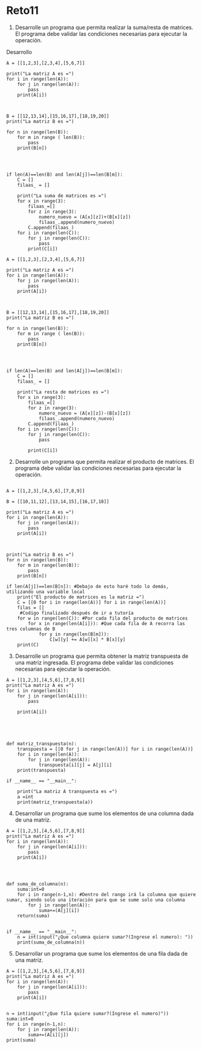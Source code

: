 # Reto11

1. Desarrolle un programa que permita realizar la suma/resta de matrices. El programa debe validar las condiciones necesarias para ejecutar la operación.

Desarrollo
```
A = [[1,2,3],[2,3,4],[5,6,7]]

print("La matriz A es =")
for i in range(len(A)):
    for j in range(len(A)):
        pass
    print(A[i])

     

B = [[12,13,14],[15,16,17],[18,19,20]]  
print("La matriz B es =")      

for n in range(len(B)):
    for m in range ( len(B)):
        pass
    print(B[n])    


    

if len(A)==len(B) and len(A[j])==len(B[m]):
    C = []
    filaas_ = []

    print("La suma de matrices es =")
    for x in range(3):
        filaas_=[]
        for z in range(3):
            numero_nuevo = (A[x][z])+(B[x][z])
            filaas_.append(numero_nuevo)   
        C.append(filaas_)
    for i in range(len(C)):
        for j in range(len(C)):
            pass
        print(C[i])

A = [[1,2,3],[2,3,4],[5,6,7]]

print("La matriz A es =")
for i in range(len(A)):
    for j in range(len(A)):
        pass
    print(A[i])

     

B = [[12,13,14],[15,16,17],[18,19,20]]  
print("La matriz B es =")      

for n in range(len(B)):
    for m in range ( len(B)):
        pass
    print(B[n])    


    

if len(A)==len(B) and len(A[j])==len(B[m]):
    C = []
    filaas_ = []

    print("La resta de matrices es =")
    for x in range(3):
        filaas_=[]
        for z in range(3):
            numero_nuevo = (A[x][z])-(B[x][z])
            filaas_.append(numero_nuevo)   
        C.append(filaas_)
    for i in range(len(C)):
        for j in range(len(C)):
            pass
        
        print(C[i])
```
   

2. Desarrolle un programa que permita realizar el producto de matrices. El programa debe validar las condiciones necesarias para ejecutar la operación.
```

A = [[1,2,3],[4,5,6],[7,8,9]]

B = [[10,11,12],[13,14,15],[16,17,18]]

print("La matriz A es =")
for i in range(len(A)):
    for j in range(len(A)):
        pass
    print(A[i])



print("La matriz B es =")
for n in range(len(B)):
    for m in range(len(B)):
        pass
    print(B[n])

if len(A[j])==len(B[n]): #Debajo de esto haré todo lo demás, utilizando una variable local
    print("El producto de matrices es la matriz =")
    C = [[0 for i in range(len(A))] for i in range(len(A))]
    filas = []
     #Codigo finalizado después de ir a tutoría
    for w in range(len(C)): #Por cada fila del producto de matrices 
        for x in range(len(A[i])): #Que cada fila de A recorra las tres columnas de B
            for y in range(len(B[m])):
                C[w][y] += A[w][x] * B[x][y] 
    print(C)   
```
3. Desarrolle un programa que permita obtener la matriz transpuesta de una matriz ingresada. El programa debe validar las condiciones necesarias para ejecutar la operación.
```
A = [[1,2,3],[4,5,6],[7,8,9]]   
print("La matriz A es =")
for i in range(len(A)):
    for j in range(len(A[i])):
        pass

    print(A[i])





def matriz_transpuesta(n):
    transpuesta = [[0 for j in range(len(A))] for i in range(len(A))]
    for i in range(len(A)):
        for j in range(len(A)):
            transpuesta[i][j] = A[j][i]
    print(transpuesta)
    
if __name__ == "__main__":
    
    print("La matriz A transpuesta es =")
    a =int
    print(matriz_transpuesta(a))
```
4. Desarrollar un programa que sume los elementos de una columna dada de una matriz.
```
A = [[1,2,3],[4,5,6],[7,8,9]]
print("La matriz A es =")
for i in range(len(A)):
    for j in range(len(A[i])):
        pass
    print(A[i])




def suma_de_columna(n):
    suma:int=0
    for i in range(n-1,n): #Dentro del rango irá la columna que quiere sumar, siendo solo una iteración para que se sume solo una columna
        for j in range(len(A)):
            suma+=(A[j][i])
    return(suma)       


if __name__ == "__main__":
    n = int(input("¿Que columna quiere sumar?(Ingrese el numero): "))
    print(suma_de_columna(n))
```

5. Desarrollar un programa que sume los elementos de una fila dada de una matriz.
```
A = [[1,2,3],[4,5,6],[7,8,9]]
print("La matriz A es =")
for i in range(len(A)):
    for j in range(len(A[i])):
        pass
    print(A[i])


n = int(input("¿Que fila quiere sumar?(Ingrese el numero)"))
suma:int=0
for i in range(n-1,n):
    for j in range(len(A)):
        suma+=(A[i][j])
print(suma)
```
